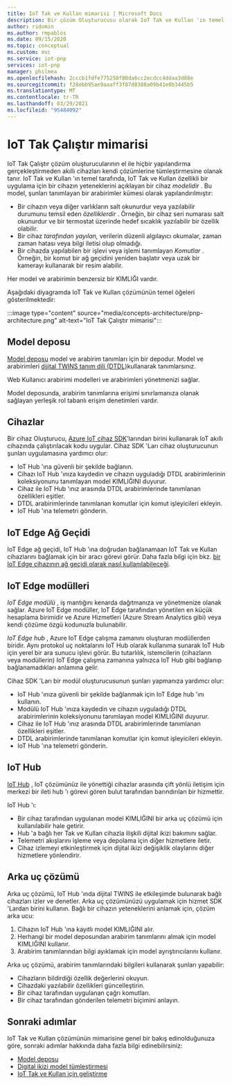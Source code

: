 ```yaml
---
title: IoT Tak ve Kullan mimarisi | Microsoft Docs
description: Bir çözüm Oluşturucusu olarak IoT Tak ve Kullan 'ın temel mimari öğelerini anlayın.
author: ridomin
ms.author: rmpablos
ms.date: 09/15/2020
ms.topic: conceptual
ms.custom: mvc
ms.service: iot-pnp
services: iot-pnp
manager: philmea
ms.openlocfilehash: 2cccb1fdfe775250f80da6cc2ecdcc4ddaa3d88e
ms.sourcegitcommit: f28ebb95ae9aaaff3f87d8388a09b41e0b3445b5
ms.translationtype: MT
ms.contentlocale: tr-TR
ms.lasthandoff: 03/29/2021
ms.locfileid: "95484092"
---
```

# <a name="iot-plug-and-play-architecture"></a>IoT Tak Çalıştır mimarisi

IoT Tak Çalıştır çözüm oluşturucularının el ile hiçbir yapılandırma gerçekleştirmeden akıllı cihazları kendi çözümlerine tümleştirmesine olanak tanır. IoT Tak ve Kullan 'ın temel tarafında, IoT Tak ve Kullan özellikli bir uygulama için bir cihazın yeteneklerini açıklayan bir cihaz _modelidir_ . Bu model, şunları tanımlayan bir arabirimler kümesi olarak yapılandırılmıştır:

- Bir cihazın veya diğer varlıkların salt okunurdur veya yazılabilir durumunu temsil eden _özelliklerdir_ . Örneğin, bir cihaz seri numarası salt okunurdur ve bir termostat üzerinde hedef sıcaklık yazılabilir bir özellik olabilir.
- Bir cihaz _tarafından yayılan,_ verilerin düzenli algılayıcı okumalar, zaman zaman hatası veya bilgi iletisi olup olmadığı.
- Bir cihazda yapılabilen bir işlevi veya işlemi tanımlayan _Komutlar_ . Örneğin, bir komut bir ağ geçidini yeniden başlatır veya uzak bir kamerayı kullanarak bir resim alabilir.

Her model ve arabirimin benzersiz bir KIMLIĞI vardır.

Aşağıdaki diyagramda IoT Tak ve Kullan çözümünün temel öğeleri gösterilmektedir:

:::image type="content" source="media/concepts-architecture/pnp-architecture.png" alt-text="IoT Tak Çalıştır mimarisi":::

## <a name="model-repository"></a>Model deposu

[Model deposu](./concepts-model-repository.md) model ve arabirim tanımları için bir depodur. Model ve arabirimleri [dijital TWINS tanım dili (DTDL)](https://github.com/Azure/opendigitaltwins-dtdl)kullanarak tanımlarsınız.

Web Kullanıcı arabirimi modelleri ve arabirimleri yönetmenizi sağlar.

Model deposunda, arabirim tanımlarına erişimi sınırlamanıza olanak sağlayan yerleşik rol tabanlı erişim denetimleri vardır.

## <a name="devices"></a>Cihazlar

Bir cihaz Oluşturucu, [Azure IoT cihaz SDK](./libraries-sdks.md)'larından birini kullanarak IoT akıllı cihazında çalıştırılacak kodu uygular. Cihaz SDK 'Ları cihaz oluşturucunun şunları uygulamasına yardımcı olur:

- IoT Hub 'ına güvenli bir şekilde bağlanın.
- Cihazı IoT Hub 'ınıza kaydedin ve cihazın uyguladığı DTDL arabirimlerinin koleksiyonunu tanımlayan model KIMLIĞINI duyurur.
- Cihaz ile IoT Hub 'ınız arasında DTDL arabirimlerinde tanımlanan özellikleri eşitler.
- DTDL arabirimlerinde tanımlanan komutlar için komut işleyicileri ekleyin.
- IoT Hub 'ına telemetri gönderin.

## <a name="iot-edge-gateway"></a>IoT Edge Ağ Geçidi

IoT Edge ağ geçidi, IoT Hub 'ına doğrudan bağlanamaan IoT Tak ve Kullan cihazlarını bağlamak için bir aracı görevi görür. Daha fazla bilgi için bkz. [bir IoT Edge cihazının ağ geçidi olarak nasıl kullanılabileceği](../iot-edge/iot-edge-as-gateway.md).

## <a name="iot-edge-modules"></a>IoT Edge modülleri

_IoT Edge modülü_ , iş mantığını kenarda dağıtmanıza ve yönetmenize olanak sağlar. Azure IoT Edge modüller, IoT Edge tarafından yönetilen en küçük hesaplama birimidir ve Azure Hizmetleri (Azure Stream Analytics gibi) veya kendi çözüme özgü kodunuzla bulunabilir.

_IoT Edge hub_ , Azure IoT Edge çalışma zamanını oluşturan modüllerden biridir. Aynı protokol uç noktalarını IoT Hub olarak kullanıma sunarak IoT Hub için yerel bir ara sunucu işlevi görür. Bu tutarlılık, istemcilerin (cihazların veya modüllerin) IoT Edge çalışma zamanına yalnızca IoT Hub gibi bağlanıp bağlanamadıkları anlamına gelir.

Cihaz SDK 'Ları bir modül oluşturucusunun şunları yapmanıza yardımcı olur:

- IoT Hub 'ınıza güvenli bir şekilde bağlanmak için IoT Edge hub 'ını kullanın.
- Modülü IoT Hub 'ınıza kaydedin ve cihazın uyguladığı DTDL arabirimlerinin koleksiyonunu tanımlayan model KIMLIĞINI duyurur.
- Cihaz ile IoT Hub 'ınız arasında DTDL arabirimlerinde tanımlanan özellikleri eşitler.
- DTDL arabirimlerinde tanımlanan komutlar için komut işleyicileri ekleyin.
- IoT Hub 'ına telemetri gönderin.

## <a name="iot-hub"></a>IoT Hub

[IoT Hub](../iot-hub/about-iot-hub.md) , IoT çözümünüz ile yönettiği cihazlar arasında çift yönlü iletişim için merkezi bir ileti hub 'ı görevi gören bulut tarafından barındırılan bir hizmettir.

IoT Hub 'ı:

- Bir cihaz tarafından uygulanan model KIMLIĞINI bir arka uç çözümü için kullanılabilir hale getirir.
- Hub 'a bağlı her Tak ve Kullan cihazla ilişkili dijital ikizi bakımını sağlar.
- Telemetri akışlarını işleme veya depolama için diğer hizmetlere iletir.
- Cihaz izlemeyi etkinleştirmek için dijital ikizi değişiklik olaylarını diğer hizmetlere yönlendirir.

## <a name="backend-solution"></a>Arka uç çözümü

Arka uç çözümü, IoT Hub 'ında dijital TWINS ile etkileşimde bulunarak bağlı cihazları izler ve denetler. Arka uç çözümünüzü uygulamak için hizmet SDK 'Lardan birini kullanın. Bağlı bir cihazın yeteneklerini anlamak için, çözüm arka ucu:

1. Cihazın IoT Hub 'ına kayıtlı model KIMLIĞINI alır.
1. Herhangi bir model deposundan arabirim tanımlarını almak için model KIMLIĞINI kullanır.
1. Arabirim tanımlarından bilgi ayıklamak için model ayrıştırıcılarını kullanır.

Arka uç çözümü, arabirim tanımlarındaki bilgileri kullanarak şunları yapabilir:

- Cihazların bildirdiği özellik değerlerini okuyun.
- Cihazdaki yazılabilir özellikleri güncelleştirin.
- Bir cihaz tarafından uygulanan çağrı komutları.
- Bir cihaz tarafından gönderilen telemetri biçimini anlayın.

## <a name="next-steps"></a>Sonraki adımlar

IoT Tak ve Kullan çözümünün mimarisine genel bir bakış edinolduğunuza göre, sonraki adımlar hakkında daha fazla bilgi edinebilirsiniz:

- [Model deposu](./concepts-model-repository.md)
- [Digital ikizi model tümleştirmesi](./concepts-model-discovery.md)
- [IoT Tak ve Kullan için geliştirme](./concepts-developer-guide-device.md)
